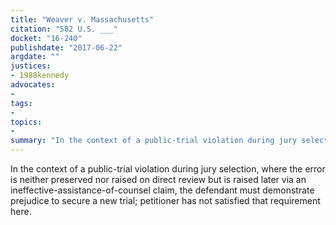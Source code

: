 ```yaml
---
title: "Weaver v. Massachusetts"
citation: "582 U.S. ___"
docket: "16-240"
publishdate: "2017-06-22"
argdate: ""
justices:
- 1988kennedy
advocates:
- 
tags:
- 
topics:
- 
summary: "In the context of a public-trial violation during jury selection, where the error is neither preserved nor raised on direct review but is raised later via an ineffective-assistance-of-counsel claim, the defendant must demonstrate prejudice to secure a new trial; petitioner has not satisfied that requirement here."
---
```

In the context of a public-trial violation during jury selection, where the error is neither preserved nor raised on direct review but is raised later via an ineffective-assistance-of-counsel claim, the defendant must demonstrate prejudice to secure a new trial; petitioner has not satisfied that requirement here.


